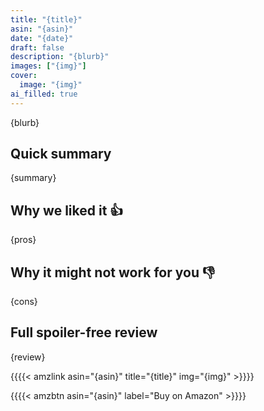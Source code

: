 ```yaml
---
title: "{title}"
asin: "{asin}"
date: "{date}"
draft: false
description: "{blurb}"
images: ["{img}"]
cover:
  image: "{img}"
ai_filled: true
---
```


{blurb}

## Quick summary
{summary}

## Why we liked it 👍
{pros}

## Why it might not work for you 👎
{cons}

## Full spoiler-free review
{review}

{{{{< amzlink asin="{asin}" title="{title}" img="{img}" >}}}}

{{{{< amzbtn  asin="{asin}" label="Buy on Amazon" >}}}}